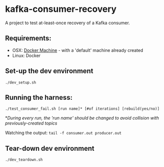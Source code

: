 # kafka-consumer-recovery
A project to test at-least-once recovery of a Kafka consumer.

## Requirements:
* OSX: [Docker Machine](https://docs.docker.com/machine/install-machine/) - with a 'default' machine already created
* Linux: Docker

## Set-up the dev environment
`./dev_setup.sh`

## Running the harness:
`./test_consumer_fail.sh [run name]* [#of iterations] [rebuild(yes/no)]`

**During every run, the 'run name' should be changed to avoid collision with previously-created topics*

Watching the output:
`tail -f consumer.out producer.out`

## Tear-down dev environment
`./dev_teardown.sh`
